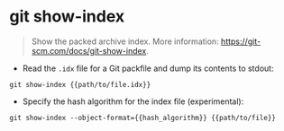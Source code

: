 # git show-index

> Show the packed archive index.
> More information: <https://git-scm.com/docs/git-show-index>.

- Read the `.idx` file for a Git packfile and dump its contents to stdout:

`git show-index {{path/to/file.idx}}`

- Specify the hash algorithm for the index file (experimental):

`git show-index --object-format={{hash_algorithm}} {{path/to/file}}`
